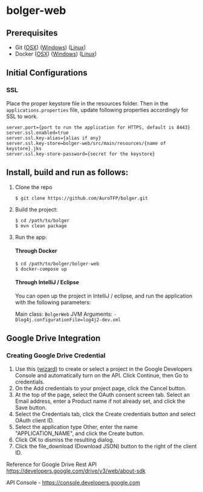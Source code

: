 # bolger-web

## Prerequisites

- Git ([OSX](https://git-scm.com/download/mac)) ([Windows](https://git-scm.com/download/win))
  ([Linux](https://git-scm.com/download/linux))
- Docker ([OSX](https://www.docker.com/products/docker#/mac))
  ([Windows](https://www.docker.com/products/docker#/windows))
  ([Linux](https://www.docker.com/products/docker#/linux))

## Initial Configurations

### SSL
Place the proper keystore file in the resources folder.
Then in the `applications.properties` file, update following properties accordingly for SSL to work.

```
server.port={port to run the application for HTTPS, default is 8443}
server.ssl.enabled=true
server.ssl.key-alias={alias if any}
server.ssl.key-store=bolger-web/src/main/resources/{name of keystore}.jks
server.ssl.key-store-password={secret for the keystore}
```

## Install, build and run as follows:

1. Clone the repo

    ```
    $ git clone https://github.com/AuroTFP/bolger.git
    ```
    
2. Build the project:

    ```
    $ cd /path/to/bolger
    $ mvn clean package
    ```
    
3. Run the app:

    #### Through Docker

    ```
    $ cd /path/to/bolger/bolger-web
    $ docker-compose up
    ```
    #### Through IntelliJ / Eclipse
    
    You can open up the project in IntelliJ / eclipse, and run the application with the
    following parameters:

    Main class: `BolgerWeb`
    JVM Arguments: `-Dlog4j.configurationFile=log4j2-dev.xml`

## Google Drive Integration 

### Creating Google Drive Credential 

1. Use this ([wizard](https://console.developers.google.com/start/api?id=drive)) to create or select a project in the Google Developers Console and automatically turn on the API. Click Continue, then Go to credentials.
2. On the Add credentials to your project page, click the Cancel button.
3. At the top of the page, select the OAuth consent screen tab. Select an Email address, enter a Product name if not already set, and click the Save button.
4. Select the Credentials tab, click the Create credentials button and select OAuth client ID.
5. Select the application type Other, enter the name "APPLICATION_NAME", and click the Create button.
6. Click OK to dismiss the resulting dialog.
7. Click the file_download (Download JSON) button to the right of the client ID.


Reference for Google Drive Rest API 
https://developers.google.com/drive/v3/web/about-sdk 

API Console - https://console.developers.google.com
